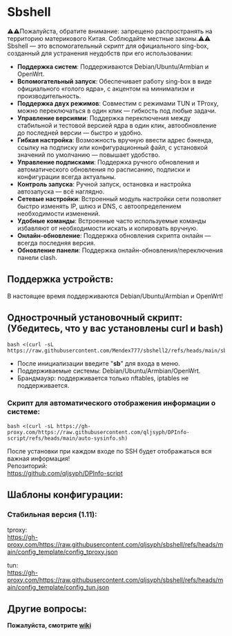 # Sbshell
⚠️⚠️Пожалуйста, обратите внимание: запрещено распространять на территорию материкового Китая. Соблюдайте местные законы.⚠️⚠️  
Sbshell — это вспомогательный скрипт для официального sing-box, созданный для устранения неудобств при его использовании:

- **Поддержка систем**: Поддерживаются Debian/Ubuntu/Armbian и OpenWrt.
- **Вспомогательный запуск**: Обеспечивает работу sing-box в виде официального «голого ядра», с акцентом на минимализм и производительность.
- **Поддержка двух режимов**: Совместим с режимами TUN и TProxy, можно переключаться в один клик — гибкость под любые задачи.
- **Управление версиями**: Поддержка переключения между стабильной и тестовой версией ядра в один клик, автообновление до последней версии — быстро и удобно.
- **Гибкая настройка**: Возможность вручную ввести адрес бэкенда, ссылку на подписку или конфигурационный файл, с установкой значений по умолчанию — повышает удобство.
- **Управление подписками**: Поддержка ручного обновления и автоматического обновления по расписанию, подписки и конфигурации всегда актуальны.
- **Контроль запуска**: Ручной запуск, остановка и настройка автозапуска — всё наглядно.
- **Сетевые настройки**: Встроенный модуль настройки сети позволяет быстро изменять IP, шлюз и DNS, с автоопределением необходимости изменений.
- **Удобные команды**: Встроенные часто используемые команды избавляют от необходимости искать и копировать вручную.
- **Онлайн-обновление**: Поддержка обновления скрипта онлайн — всегда последняя версия.
- **Обновление панели**: Поддержка онлайн-обновления/переключения панели clash.

## Поддержка устройств:

В настоящее время поддерживаются Debian/Ubuntu/Armbian и OpenWrt!

## Однострочный установочный скрипт: (Убедитесь, что у вас установлены curl и bash)

```
bash <(curl -sL https://raw.githubusercontent.com/Mendex777/sbshell2/refs/heads/main/sbshall.sh)
```
- После инициализации введите "**sb**" для входа в меню.
- Поддерживаемые системы: Debian/Ubuntu/Armbian/OpenWrt.  
- Брандмауэр: поддерживается только nftables, iptables не поддерживается.

### Скрипт для автоматического отображения информации о системе:
```
bash <(curl -sL https://gh-proxy.com/https://raw.githubusercontent.com/qljsyph/DPInfo-script/refs/heads/main/auto-sysinfo.sh)
```
  После установки при каждом входе по SSH будет отображаться вся важная информация!  
  Репозиторий:  
  https://github.com/qljsyph/DPInfo-script

## Шаблоны конфигурации:

### Стабильная версия (1.11):  
tproxy:  
https://gh-proxy.com/https://raw.githubusercontent.com/qljsyph/sbshell/refs/heads/main/config_template/config_tproxy.json  

tun:  
https://gh-proxy.com/https://raw.githubusercontent.com/qljsyph/sbshell/refs/heads/main/config_template/config_tun.json  

## Другие вопросы:

**Пожалуйста, смотрите [wiki](https://github.com/qljsyph/sbshell/wiki)**  


